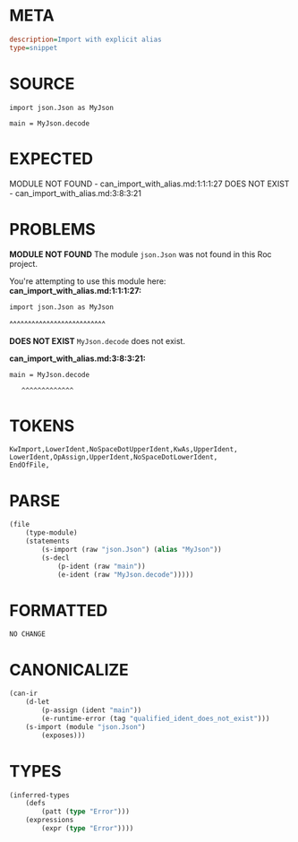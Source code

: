 # META
~~~ini
description=Import with explicit alias
type=snippet
~~~
# SOURCE
~~~roc
import json.Json as MyJson

main = MyJson.decode
~~~
# EXPECTED
MODULE NOT FOUND - can_import_with_alias.md:1:1:1:27
DOES NOT EXIST - can_import_with_alias.md:3:8:3:21
# PROBLEMS
**MODULE NOT FOUND**
The module `json.Json` was not found in this Roc project.

You're attempting to use this module here:
**can_import_with_alias.md:1:1:1:27:**
```roc
import json.Json as MyJson
```
^^^^^^^^^^^^^^^^^^^^^^^^^^


**DOES NOT EXIST**
`MyJson.decode` does not exist.

**can_import_with_alias.md:3:8:3:21:**
```roc
main = MyJson.decode
```
       ^^^^^^^^^^^^^


# TOKENS
~~~zig
KwImport,LowerIdent,NoSpaceDotUpperIdent,KwAs,UpperIdent,
LowerIdent,OpAssign,UpperIdent,NoSpaceDotLowerIdent,
EndOfFile,
~~~
# PARSE
~~~clojure
(file
	(type-module)
	(statements
		(s-import (raw "json.Json") (alias "MyJson"))
		(s-decl
			(p-ident (raw "main"))
			(e-ident (raw "MyJson.decode")))))
~~~
# FORMATTED
~~~roc
NO CHANGE
~~~
# CANONICALIZE
~~~clojure
(can-ir
	(d-let
		(p-assign (ident "main"))
		(e-runtime-error (tag "qualified_ident_does_not_exist")))
	(s-import (module "json.Json")
		(exposes)))
~~~
# TYPES
~~~clojure
(inferred-types
	(defs
		(patt (type "Error")))
	(expressions
		(expr (type "Error"))))
~~~
